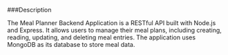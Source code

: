 ###Description

The Meal Planner Backend Application is a RESTful API built with Node.js and Express. It allows users to manage their meal plans, including creating, reading, updating, and deleting meal entries. The application uses MongoDB as its database to store meal data.

